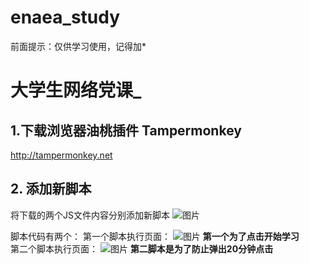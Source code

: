 # enaea_study
前面提示：仅供学习使用，记得加*
# 大学生网络党课_
## 1.下载浏览器油桃插件 Tampermonkey
http://tampermonkey.net
## 2. 添加新脚本
 将下载的两个JS文件内容分别添加新脚本
![图片](https://user-images.githubusercontent.com/51390110/138545482-9c28ccda-e927-442c-932b-7803d8a0b7a8.png)

脚本代码有两个：
    第一个脚本执行页面：
      ![图片](https://user-images.githubusercontent.com/51390110/138545961-5953c789-80f3-482e-8b56-d1e5b23eff33.png)
      __第一个为了点击开始学习__  
    第二个脚本执行页面：
        ![图片](https://user-images.githubusercontent.com/51390110/138545633-95853c50-8e7a-4cfa-bde3-9deb5a3b60db.png)
      __第二脚本是为了防止弹出20分钟点击__  
      
    
      
      
     
